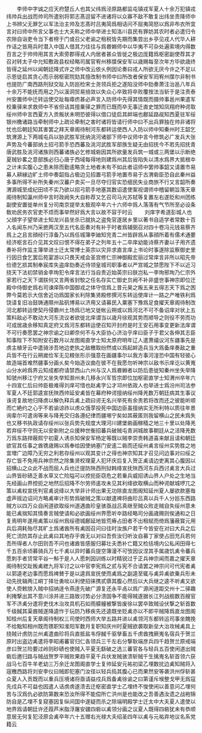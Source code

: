 <!-- { "loadSidebar": true } -->
　　李师中字诚之应天府楚丘人也其父纬爲泾原路都监屯镇戎军夏人十余万犯镇戎纬帅兵出战而帅司所遣别将郭志髙逗留不进诸将以众寡不敌不敢复出纬坐责降师中上书辨父无罪乞以军法治主帅及志髙时吕夷简爲相诘问不屈夷简怒以爲非布衣所宜言对曰师中所言父事也士大夫称之师中举进士知洛川县民有罪妨其农时者必遣归令农隙自诣吏令当下者榜于门或召父老谕之租税皆先期而集尝出乡亭见戎人代华人耕作诘之皆用兵时潜入中国人借其力往往与爲昬婣师中以华夷不可杂处遍索境内得数百言之于帅帅用其言大索旁郡得戎人内居者甚众皆徙之极边厐籍爲枢密副使荐其才召对转太子中允知敷政县权经略司属官宥州移牒保安军以歳赐每至次年方毕欲歳终皆得之延州以闻朝廷降式许之师中改云依乆例因论奏曰戎人所欲无厌今许之不足以示恩徒启其贪心而示弱枢密院劾其擅改制书师中曰所改者保安军囘宥州牒尔非制书也提防广南西路刑狱交趾入防廵检宋士尧领兵拒之遂陷没师中劾奏萧注治邕八年兵十余万不能抚而用之乃以溪洞贸易掊敛以失众心卒致将卒败覆按法当斩于是注责泰州安置师中迁转运使交趾每瘴疠甚必声言入防师中先得其情既而摄帅事邕州果遣军校乗驿来求救师中不省但诘其擅乗驿之罪而已既而卒无事迁直史馆知凤翔府种谔取绥州师中言西夏方入贡叛状未明恐彼得以借口徒启其衅端也鄜延路觇知西夏驻军绥银州檄诸路当牵制师中上疏论牵制之害时诸将皆请行师中曰不出兵罪独在帅非诸将忧也后朝廷知其害罢之拜天章阁待制河东都转运使西人入防以师中知秦州时王韶乞筑渭源上下两城屯兵以胁武胜军抚纳洮河诸部下师中议师中言今修筑必广发兵大张声势及今蕃部纳土招弓箭手恐西蕃及洮河武胜军部族生疑无由招抚今不若先招抚青唐武胜及洮河诸族则西蕃诸族必乞修城砦因其所欲量发兵筑一城或三两堡以示断绝夏贼钞畧之意部族必归心唐于西域每得地则建爲州其后皆陷失以清水爲界大抵根夲之计未实腹心之患未除而勤逺略贪土地者未有不如此者诏师中罢帅事韶又请置市易募人耕縁边旷土师中奏韶指占极边见招置弓箭手地置市易于古渭砦臣恐自此秦州益多事所得不补所失秦州汉蕃户卖买一旦尽夺归官实恐细民失业商旅不行又言韶所奏渭源城至成纪田顷不实乃欲以招弓箭手地塞其数诏遣使案视谓师中稽留朝旨落天章阁待制知瀛州师中言时政阙失大自称荐又乞召司马光苏轼等复置左右遂贬和州团练副使安置徙单州复分司南京提举太极观卒年六十六师中爲人落落有气节所至必设条敎劝民务农官吏不烦而事举然好爲大言以故不容于时云
　　刘庠字希道彭城人也父顔字子望举进士知龙兴县坐杀已就执之盗免官遂居乡里以著书自适学者常数十百人名闻东州乃采摭两汉至五代名臣奏对有补于时者爲辅弼召对四十卷冯元钱易蔡齐爲上之且言顔经行淳备乃以爲任城簿李廸知兖青二州皆辟爲从事顔所着有儒术通要经济枢言石介见其文叹曰恨不得在弟子之列年五十二卒庠幼能诗蔡齐妻以子用齐遗奏补将作监主簿举进士迁太常博士英宗以灾异求直言庠上书论时事遂除监察御史里行因日食乞罢后苑宴游以只畏天戒会圣宫修仁宗神御殿宏丽过常庠言非所以昭先帝俭德乞损其制奉宸库失盗庠劾奏近侍领皇城司职事者以严宫城之禁愿陛下不以近习挠天下法初禁销金李珣犯令庠言法行当自贵近始英宗曰朕岂私一李珣邪珣乃仁宗外家若行之天下谓朕何又言两省封駮之任名存实亡御史贠阙不补非盛世事神宗即位迁殿中侍御史爲右司谏庠陈中国御戎之体守信爲上昔元昊之叛五来五得志天下爲之困弊今莫若示大信舍近功爲国家长利除集贤殿修撰河东转运使庠计一路之产唯铁利爲饶请复旧冶鼓铸通隰州盐矾博易以济用又请募民入粟塞下豫爲足食擢天章阁待制改河北都转运使契丹侵霸州土场爲已地又徙帐云朔或以爲河北不可不备诏庠对状上五策料敌必不敢动大河东流议者欲徙北庠谓当以歳月徐观其势而顺导之则役不劳而功可成居歳余移知真定府又爲河东都转运使召知开封府是时王安石用事变更新法庠谓不可行奏愿罢之神宗谕之曰卿奈何不与大臣协心济治乎庠曰臣子于君父各伸其志臣知事陛下不知附安石数月以龙图阁直学士知太原府明年辽人遣萧禧议河东疆事先是虏主植牙云中遣骑涉吾地边吏执之敌檄取纷然或以爲起衅造兵当大爲备庠奏敌之重兵皆不在行云朔嵗俭军无见粮张形示强意在画疆事尔以我方事河湟恐中国有轻彼心故造端首难然疆事分画乆矣今始造议曲在彼不在我愿勿听神宗以敌书示庠讫以黄嵬山分水岭爲界云知成都府请禁西山六州与汉人爲昬婣者以防后患徙知秦州坐失举降知虢州移江宁府又坐失举知滁州未几移永兴军哲宗即位加枢密直学士知渭州卒年六十四宣仁后曰帅臣极难得刘庠可惜也赵禼字公才邛州依政人也举进士爲汾州司法参军夏人不廷郭逵宣抚陜西帅延安禼皆在幕府种谔擅纳绥州降羌数万朝廷病其生事议诛谔复故地归降虏以解仇释兵禼上疏曰谔无名兴举死有余责若将改而还之彼能听顺而亡絶约之心乎不若谕谅祚以虏众饿莩投死中国边臣虽擅纳实无所利特以质往年景询辈尔可遣询等来与降羌交归各遵纪律而疆埸宁矣如其蔽匿则我留横山之民未爲失也又移书执政请存绥州以张兵势先规度大理河川建堡砦画稼穑之地三十里以处降羌若弃绥不守则无以安新附之众援种世衡招蕃兵破贼屯青涧城故事朝廷从之活降羌数万爲东路捍蔽熙宁初夏人诱杀知保安军杨定等既以贼李崇贵韩道喜来献且请和朝廷欲官其任事之酋镌歳赐以爲奉给因使纳塞门安逺二砦而还绥州禼言绥州实势胜之地宜増广边障乃无穷之利若存绥州以观其变计之得也神宗知其才召见问边事对曰绥之存亡皆不免用兵神宗然之除集贤校理夏人犯环庆后复入贺正禼请边吏离其心腹因以招横山之众此不战而屈人兵也迁提防陜西刑狱韩绛宣抚陜西河东兵西讨禼言大兵过山界皆砂碛乏善水草又亡险隘可以控扼臣窃危之若乗兵威招诱山界人户处之生地当先经画山界控扼之地然后招降不尔劳师逺攻未见其利绛欲取横山而种谔献城啰兀之策以禼权宣抚判官禼说绛以大举非计师出果无功除直龙图阁知延州夏人屡欲款塞毎虚声摇边诏问方略禼审计形势爲破贼之策以献遣禆将曲珍吕真以兵千人分廵东西路贼方以四万众自闲道欲取绥州道遇曲珍皇骇亟战吕真继至贼众败走贼自失绥州意未能已禼揣知其情奏言贼使请和必欲画绥州界愿听夲路经略司分画歳赐则俟通和之日复焉明年遂用禼策以绥州爲绥德城鄜延地皆荒瘠占田者不出租赋而倚爲藩蔽寳元用兵后凋耗殆尽其旷土爲诸酋所有禼因召问曰往时汝族户若干今皆安在对曰大兵之后死亡流防其存止此禼曰其地存乎酋无以对曰吾赀汝归听汝自募丁家使占田充兵若何吾所得者人尔田则吾不问也诸酋皆感服归募壮夫悉补亡籍又检括境内公私闲田得七千五百余顷募骑兵万七千禼以异时蕃兵提空簿漫不可攷因议涅其手属歳饥禼令蕃兵愿刺手者贷常平谷一斛于是人人愿刺因训练以时精锐过于正兵神宗闻而嘉之擢天章阁待制交趾叛禼緫九将军讨之以中官李宪爲之贰与宪不合请罢之神宗问可代宪者禼以郭逵老边事而愿爲禆賛于是以逵爲宣抚使而禼爲之副逵至辄与禼异禼欲乗兵形未动先抚辑两江峒丁择壮勇啖以利使招徕携贰隳其腹心然后以大兵继之逵不听禼又欲使人赍敕牓入贼中招纳逹令燕逹先破广源复还永平卨以爲广源闲道距交州十二驿趣利掩撃出其不意川涂并进三路致讨势必分溃固争不能得贼遂据长江列战舰数百艘官军不济禼分遣将吏伐木治攻具机石如雨艨艟被撃皆废徐以罢卒致贼设伏撃之斩首数千级馘其渠酋贼遂降逵怍于玩防乃移疾先还逵既坐贬禼亦以不即平贼降爲直龙图阁知桂州后复天章阁待制权三司使时西师大举五路并进以禼领河东都转运司事坐餽挽不给黜知相州既而镌职知淮阳军数月复职知庆州时夏贼欲袭取新垒大治攻械禼具上挠贼计虏防兰州禼遣曲珍将兵直抵盐韦俘馘千驱孳畜五千虏酋拽厥嵬名宿兵于贺兰原时出盗边禼遣将李昭甫蕃官归仁各领兵三千左右分撃耿端彦兵四千趋贺兰原戒端彦曰贺兰险要过岭则砂碛也使贼入平夏无繇破之选三蕃官各与轻兵五百使闲道出贼砦后邀归路与贼战贺罗平贼败果趋平夏千兵伏发贼骇溃斩贼千生擒嵬名斩首领六获战马七百牛羊老幼三万余迁龙图阁直学士复帅延安元祐初梁乙埋数扰边禼知贼将入宼檄西路将刘安李仪曰贼即犯塞门汝径以轻兵捣其腹心已而果然安等袭洪州俘斩甚众夏人入贡既而以重兵压境诸将亟请益戍兵爲备禼徐谕之曰第谨斥堠整戈甲无爲寇先戍兵不可益也因遣人诘虏虏遂溃去迁枢密直学士乙埋终不悛使闲以善意问乙埋何苦与汉爲仇必欲防第数来恐汝所得不能偿所亡洪州是也能改之吾善遇汝遗之战袍锦防自是乙埋不复窥塞因复纵间国中遂疑而杀之除端明殿学士迁太中大夫夏人遣使以地界爲请朝廷许还葭芦米脂浮屠安疆四砦以禼领分画之议夏人既得四砦犹未有恭顺意居无何复犯泾原会禼卒年六十五赠右光禄大夫绍圣四年以禼与元祐弃地议名系党籍云

